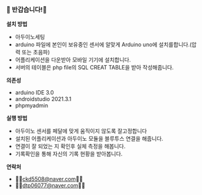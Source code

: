 ### 👋 반갑습니다!👋 



**설치 방법**  


* 아두이노세팅
* arduino 파일에 본인이 보유중인 센서에 알맞게 Arduino uno에 설치를합니다.(압력 또는 초음파)
* 어플리케이션을 다운받아 모바일 기기에 설치합니다.
* 서버의 테이블은 php file의 SQL CREAT TABLE을 받아 작성해줍니다.

 **의존성**  
 
 
* arduino IDE 3.0
* androidstudio 2021.3.1
* phpmyadmin

**실행 방법**


* 아두이노 센서를 페달에 맞게 움직이지 않도록 잘고정합니다
* 설치된 어플리케이션과 아두이노 모듈을 블루투스 연결을 해줍니다.
* 연결이 잘 되었는 지 확인후 실체 측정을 해봅니다.
* 기록확인을 통해 자신의 기록 현황을 받아봅니다.


**연락처**


* 👋👋ckd5508@naver.com👋👋
* 👋👋dtp06077@naver.com👋👋



